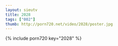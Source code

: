 ```yaml
--- 
layout: sieutv
title: 2028
tags: ["002"]
thumb: http://porn720.net/video/2028/poster.jpg
---
```

{% include porn720 key="2028" %} 
